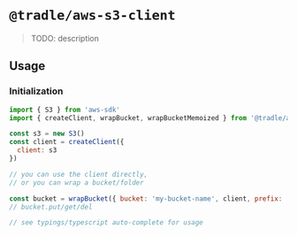 # `@tradle/aws-s3-client`

> TODO: description

## Usage

### Initialization

```js
import { S3 } from 'aws-sdk'
import { createClient, wrapBucket, wrapBucketMemoized } from '@tradle/aws-s3-client'

const s3 = new S3()
const client = createClient({
  client: s3
})

// you can use the client directly,
// or you can wrap a bucket/folder

const bucket = wrapBucket({ bucket: 'my-bucket-name', client, prefix: 'my/folder' })
// bucket.put/get/del

// see typings/typescript auto-complete for usage
```
